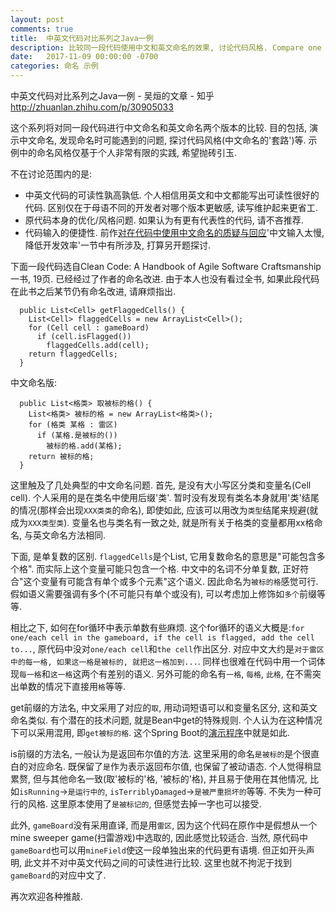 ```yaml
---
layout: post
comments: true
title:  中英文代码对比系列之Java一例
description: 比较同一段代码使用中文和英文命名的效果, 讨论代码风格. Compare one piece of code using Chinese and English namings. Discuss related code style issues.
date:   2017-11-09 00:00:00 -0700
categories: 命名 示例
---
```

中英文代码对比系列之Java一例 - 吴烜的文章 - 知乎
http://zhuanlan.zhihu.com/p/30905033

这个系列将对同一段代码进行中文命名和英文命名两个版本的比较. 目的包括, 演示中文命名, 发现命名时可能遇到的问题, 探讨代码风格(中文命名的'套路')等. 示例中的命名风格仅基于个人非常有限的实践, 希望抛砖引玉.

不在讨论范围内的是:
- 中英文代码的可读性孰高孰低. 个人相信用英文和中文都能写出可读性很好的代码. 区别仅在于母语不同的开发者对哪个版本更敏感, 读写维护起来更省工.
- 原代码本身的优化/风格问题. 如果认为有更有代表性的代码, 请不吝推荐.
- 代码输入的便捷性. 前作[对在代码中使用中文命名的质疑与回应](https://zhuanlan.zhihu.com/p/30529835?group_id=911950917898534912)'中文输入太慢, 降低开发效率'一节中有所涉及, 打算另开题探讨. 

下面一段代码选自Clean Code: A Handbook of Agile Software Craftsmanship一书, 19页. 已经经过了作者的命名改进. 由于本人也没有看过全书, 如果此段代码在此书之后某节仍有命名改进, 请麻烦指出.

```
  public List<Cell> getFlaggedCells() {
    List<Cell> flaggedCells = new ArrayList<Cell>();
    for (Cell cell : gameBoard)
      if (cell.isFlagged())
        flaggedCells.add(cell);
    return flaggedCells;
  }
```
中文命名版:
```
  public List<格类> 取被标的格() {
    List<格类> 被标的格 = new ArrayList<格类>();
    for (格类 某格 : 雷区)
      if (某格.是被标的())
        被标的格.add(某格);
    return 被标的格;
  }
```

这里触及了几处典型的中文命名问题. 首先, 是没有大小写区分类和变量名(Cell cell). 个人采用的是在类名中使用后缀'类'. 暂时没有发现有类名本身就用'类'结尾的情况(那样会出现`XXX类类`的命名), 即使如此, 应该可以用改为`类型`结尾来规避(就成为`XXX类型类`). 变量名也与类名有一致之处, 就是所有关于格类的变量都用xx格命名, 与英文命名方法相同.

下面, 是单复数的区别. `flaggedCells`是个List, 它用复数命名的意思是"可能包含多个格". 而实际上这个变量可能只包含一个格. 中文中的名词不分单复数, 正好符合"这个变量有可能含有单个或多个元素"这个语义. 因此命名为`被标的格`感觉可行. 假如语义需要强调有多个(不可能只有单个或没有), 可以考虑加上修饰如`多个`前缀等等.

相比之下, 如何在for循环中表示单数有些麻烦. 这个for循环的语义大概是:`for one/each cell in the gameboard, if the cell is flagged, add the cell to...`, 原代码中没对`one/each cell`和`the cell`作出区分. 对应中文大约是`对于雷区中的每一格, 如果这一格是被标的, 就把这一格加到...`. 同样也很难在代码中用一个词体现`每一格`和`这一格`这两个有差别的语义. 另外可能的命名有`一格`, `每格`, `此格`, 在不需突出单数的情况下直接用`格`等等.

get前缀的方法名, 中文采用了对应的`取`, 用动词短语可以和变量名区分, 这和英文命名类似. 有个潜在的技术问题, 就是Bean中get的特殊规则. 个人认为在这种情况下可以采用混用, 即`get被标的格`. 这个Spring Boot的[演示程序](https://github.com/program-in-chinese/jinxiaocun/blob/master/src/main/java/com/example/%E8%BF%9B%E5%87%BA%E5%8D%95.java)中就是如此.

is前缀的方法名, 一般认为是返回布尔值的方法. 这里采用的命名`是被标的`是个很直白的对应命名. 既保留了`是`作为表示返回布尔值, 也保留了被动语态. 个人觉得稍显累赘, 但与其他命名一致(取'被标的'格, '被标的'格), 并且易于使用在其他情况, 比如`isRunning`->`是运行中的`, `isTerriblyDamaged`->`是被严重损坏的`等等. 不失为一种可行的风格. 这里原本使用了`是被标记的`, 但感觉去掉一字也可以接受.

此外, `gameBoard`没有采用直译, 而是用`雷区`, 因为这个代码在原作中是假想从一个mine sweeper game(扫雷游戏)中选取的, 因此感觉比较适合. 当然, 原代码中`gameBoard`也可以用`mineField`使这一段单独出来的代码更有语境. 但正如开头声明, 此文并不对中英文代码之间的可读性进行比较. 这里也就不拘泥于找到`gameBoard`的对应中文了.

再次欢迎各种推敲.
